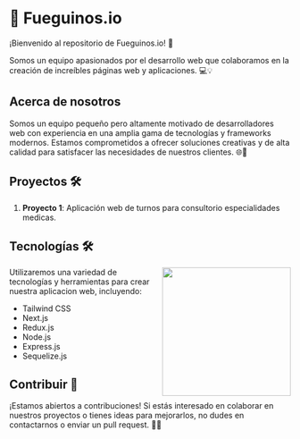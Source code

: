# 🚀 Fueguinos.io

¡Bienvenido al repositorio de Fueguinos.io! 🌟

Somos un equipo apasionados por el desarrollo web que colaboramos en la creación de increíbles páginas web y aplicaciones. 💻💡

## Acerca de nosotros

Somos un equipo pequeño pero altamente motivado de desarrolladores web con experiencia en una amplia gama de tecnologías y frameworks modernos.
Estamos comprometidos a ofrecer soluciones creativas y de alta calidad para satisfacer las necesidades de nuestros clientes. 🌐🔧

## Proyectos 🛠️

1. **Proyecto 1**: Aplicación web de turnos para consultorio especialidades medicas.

## Tecnologías 🛠️
<img align='right' src="https://media4.giphy.com/media/xT9IgzoKnwFNmISR8I/giphy.gif" width="230">
Utilizaremos una variedad de tecnologías y herramientas para crear nuestra aplicacion web, incluyendo:

- Tailwind CSS
- Next.js
- Redux.js
- Node.js
- Express.js
- Sequelize.js

## Contribuir 🤝

¡Estamos abiertos a contribuciones! Si estás interesado en colaborar en nuestros proyectos o tienes ideas para mejorarlos, no dudes en contactarnos o enviar un pull request. 💬🔗

